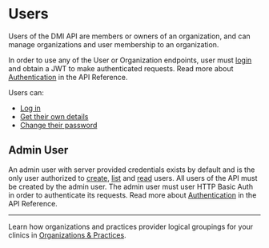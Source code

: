 # Users
Users of the DMI API are members or owners of an organization, and can manage organizations and user membership to an organization.

In order to use any of the User or Organization endpoints, user must [login](/spec/docs/dmi/api/operations/create-a-user-auth) and obtain a JWT to make authenticated requests. Read more about [Authentication](/spec/docs/dmi/getting-started#authentication) in the API Reference.

Users can:
- [Log in](/spec/docs/dmi/api/operations/create-a-user-auth)
- [Get their own details](/spec/docs/dmi/api/operations/get-a-user-me)
- [Change their password](/spec/docs/dmi/api/operations/update-a-user-me-password)

## Admin User
An admin user with server provided credentials exists by default and is the only user authorized to [create](/spec/docs/dmi/api/operations/create-a-user), [list](/spec/docs/dmi/api/operations/list-users) and [read](/spec/docs/dmi/api/operations/get-a-user) users. All users of the API must be created by the admin user. The admin user must user HTTP Basic Auth in order to authenticate its requests. Read more about [Authentication](/spec/docs/dmi/getting-started#authentication) in the API Reference.

---

Learn how organizations and practices provider logical groupings for your clinics in [Organizations & Practices](/spec/docs/dmi/organizations-and-practices).
